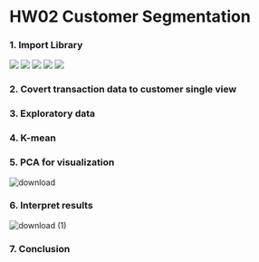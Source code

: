 # HW02 Customer Segmentation
### 1. Import Library
[![](https://img.shields.io/badge/-Pandas-red)](#) [![](https://img.shields.io/badge/-Numpy-red)](#) [![](https://img.shields.io/badge/-Scipy-red)](#) [![](https://img.shields.io/badge/-Sklearn-red)](#) [![](https://img.shields.io/badge/-Matplotlib-red)](#) 
### 2. Covert transaction data to customer single view

### 3. Exploratory data

### 4. K-mean

### 5. PCA for visualization
![download](https://user-images.githubusercontent.com/78030264/147134747-c9fdb94b-7bf5-42c3-afa9-5869abe59b65.png)
### 6. Interpret results
![download (1)](https://user-images.githubusercontent.com/78030264/147134865-c7fa494d-3d3f-4a86-a5f6-42a622087abf.png)
### 7. Conclusion
